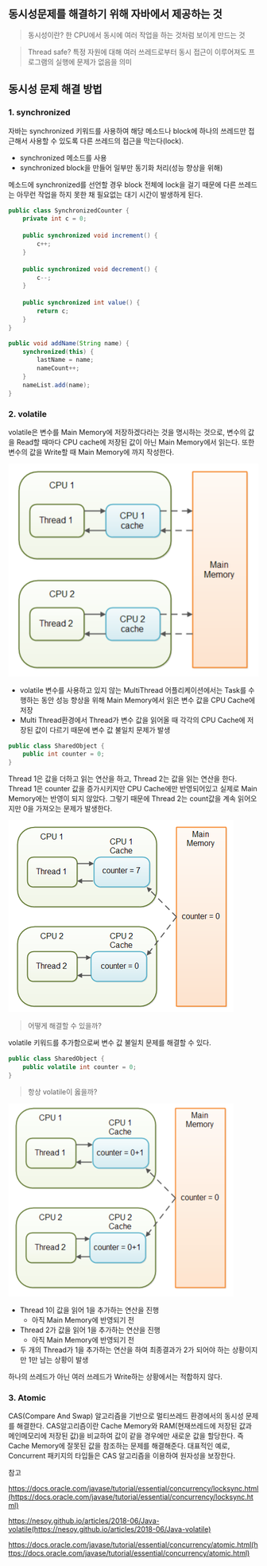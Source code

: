 ## 동시성문제를 해결하기 위해 자바에서 제공하는 것

> 동시성이란? 한 CPU에서 동시에 여러 작업을 하는 것처럼 보이게 만드는 것

> Thread safe? 특정 자원에 대해 여러 쓰레드로부터 동시 접근이 이루어져도 프로그램의 실행에 문제가 없음을 의미

## 동시성 문제 해결 방법

### 1. synchronized

자바는 synchronized 키워드를 사용하여 해당 메소드나 block에 하나의 쓰레드만 접근해서 사용할 수 있도록 다른 쓰레드의 접근을 막는다(lock).

- synchronized 메소드를 사용
- synchronized block을 만들어 일부만 동기화 처리(성능 향상을 위해)

메소드에 synchronized를 선언할 경우 block 전체에 lock을 걸기 때문에 다른 쓰레드는 아무런 작업을 하지 못한 채 필요없는 대기 시간이 발생하게 된다. 

```java
public class SynchronizedCounter {
    private int c = 0;

    public synchronized void increment() {
        c++;
    }

    public synchronized void decrement() {
        c--;
    }

    public synchronized int value() {
        return c;
    }
}
```

```java
public void addName(String name) {
    synchronized(this) {
        lastName = name;
        nameCount++;
    }
    nameList.add(name);
}
```

### 2. volatile

volatile은 변수를 Main Memory에 저장하겠다라는 것을 명시하는 것으로, 변수의 값을 Read할  때마다 CPU cache에 저장된 값이 아닌 Main Memory에서 읽는다. 또한 변수의 값을 Write할 때 Main Memory에 까지 작성한다.

![img](https://github.com/dilmah0203/TIL/blob/main/Image/Volatile.png)
    
- volatile 변수를 사용하고 있지 않는 MultiThread 어플리케이션에서는 Task를 수행하는 동안 성능 향상을 위해 Main Memory에서 읽은 변수 값을 CPU Cache에 저장
- Multi Thread환경에서 Thread가 변수 값을 읽어올 때 각각의 CPU Cache에 저장된 값이 다르기 때문에 변수 값 불일치 문제가 발생

```java
public class SharedObject {
    public int counter = 0;
}
```
Thread 1은 값을 더하고 읽는 연산을 하고, Thread 2는 값을 읽는 연산을 한다. Thread 1은 counter 값을 증가시키지만 CPU Cache에만 반영되어있고 실제로 Main Memory에는 반영이 되지 않았다. 그렇기 때문에 Thread 2는 count값을 계속 읽어오지만 0을 가져오는 문제가 발생한다.

![img2](https://github.com/dilmah0203/TIL/blob/main/Image/Volatile1.png)

> 어떻게 해결할 수 있을까?

volatile 키워드를 추가함으로써 변수 값 불일치 문제를 해결할 수 있다.

```java
public class SharedObject {
    public volatile int counter = 0;
}
```

> 항상 volatile이 옳을까?

![img3](https://github.com/dilmah0203/TIL/blob/main/Image/Volatile2.png)

- Thread 1이 값을 읽어 1을 추가하는 연산을 진행
  - 아직 Main Memory에 반영되기 전
- Thread 2가 값을 읽어 1을 추가하는 연산을 진행
  - 아직 Main Memory에 반영되기 전
- 두 개의 Thread가 1을 추가하는 연산을 하여 최종결과가 2가 되어야 하는 상황이지만 1만 남는 상황이 발생

하나의 쓰레드가 아닌 여러 쓰레드가 Write하는 상황에서는 적합하지 않다.

### 3. Atomic

CAS(Compare And Swap) 알고리즘을 기반으로 멀티쓰레드 환경에서의 동시성 문제를 해결한다. CAS알고리즘이란 Cache Memory와 RAM(현재쓰레드에 저장된 값과 메인메모리에 저장된 값)을 비교하여 값이 같을 경우에만 새로운 값을 할당한다. 즉 Cache Memory에 잘못된 값을 참조하는 문제를 해결해준다. 대표적인 예로, Concurrent 패키지의 타입들은 CAS 알고리즘을 이용하여 원자성을 보장한다.


참고

https://docs.oracle.com/javase/tutorial/essential/concurrency/locksync.html(https://docs.oracle.com/javase/tutorial/essential/concurrency/locksync.html)

https://nesoy.github.io/articles/2018-06/Java-volatile(https://nesoy.github.io/articles/2018-06/Java-volatile)

https://docs.oracle.com/javase/tutorial/essential/concurrency/atomic.html(https://docs.oracle.com/javase/tutorial/essential/concurrency/atomic.html)
